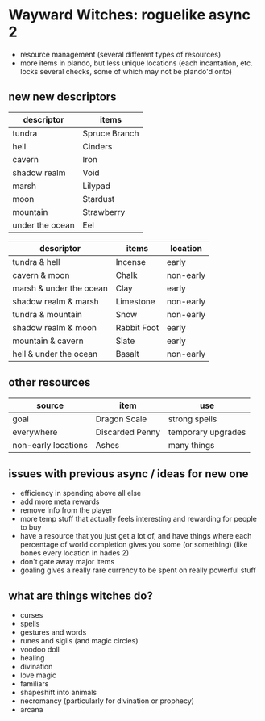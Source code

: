 # Wayward Witches: roguelike async 2

- resource management (several different types of resources)
- more items in plando, but less unique locations (each incantation, etc. locks several checks, some of which may not be plando'd onto)

## new new descriptors

| descriptor      | items         |
| --------------- | ------------- |
| tundra          | Spruce Branch |
| hell            | Cinders       |
| cavern          | Iron          |
| shadow realm    | Void          |
| marsh           | Lilypad       |
| moon            | Stardust      |
| mountain        | Strawberry    |
| under the ocean | Eel           |

| descriptor              | items       | location  |
| ----------------------- | ----------- | --------- |
| tundra & hell           | Incense     | early     |
| cavern & moon           | Chalk       | non-early |
| marsh & under the ocean | Clay        | early     |
| shadow realm & marsh    | Limestone   | non-early |
| tundra & mountain       | Snow        | non-early |
| shadow realm & moon     | Rabbit Foot | early     |
| mountain & cavern       | Slate       | early     |
| hell & under the ocean  | Basalt      | non-early |

## other resources

| source              | item            | use                |
| ------------------- | --------------- | ------------------ |
| goal                | Dragon Scale    | strong spells      |
| everywhere          | Discarded Penny | temporary upgrades |
| non-early locations | Ashes           | many things        |

## issues with previous async / ideas for new one

- efficiency in spending above all else
- add more meta rewards
- remove info from the player
- more temp stuff that actually feels interesting and rewarding for people to buy
- have a resource that you just get a lot of, and have things where each percentage of world completion gives you some (or something) (like bones every location in hades 2)
- don't gate away major items
- goaling gives a really rare currency to be spent on really powerful stuff

## what are things witches do?

- curses
- spells
- gestures and words
- runes and sigils (and magic circles)
- voodoo doll
- healing
- divination
- love magic
- familiars
- shapeshift into animals
- necromancy (particularly for divination or prophecy)
- arcana
